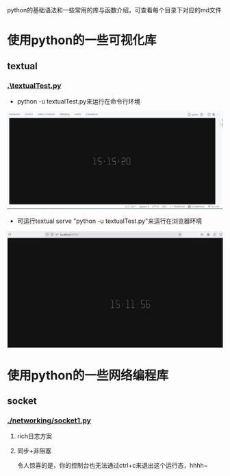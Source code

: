 python的基础语法和一些常用的库与函数介绍，可查看每个目录下对应的md文件

# 使用python的一些可视化库

## textual
### [.\textualTest.py](./textualTest.py)
* python -u textualTest.py来运行在命令行环境

![alt text](/images/image-1.png)

* 可运行textual serve "python -u textualTest.py"来运行在浏览器环境

![alt text](/images/image.png)

# 使用python的一些网络编程库

## socket
### [./networking/socket1.py](./networking/socket1.py)
1. rich日志方案

2. 同步+非阻塞

    令人惊喜的是，你的控制台也无法通过ctrl+c来退出这个运行态，hhhh~

